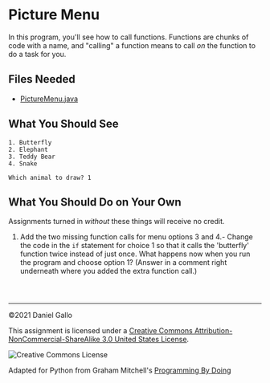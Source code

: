 # Picture Menu


In this program, you'll see how to call functions. Functions
are chunks of code with a name, and "calling" a function means
to call *on* the function to do a task for you.


## Files Needed


* [PictureMenu.java](examples/PictureMenu.java)


What You Should See
-------------------



```
1. Butterfly
2. Elephant
3. Teddy Bear
4. Snake

Which animal to draw? 1

```

What You Should Do on Your Own
------------------------------


Assignments turned in *without* these things will receive
no credit.


1. Add the two missing function calls for menu options 3 and 4.- Change the code in the `if`
 statement for choice 1 so that it calls the 'butterfly' function twice instead of just once.
 What happens now when you run the program and choose option 1?
 (Answer in a comment right underneath where you added the extra function call.)




```



```



---


©2021 Daniel Gallo


This assignment is licensed under a
[Creative Commons Attribution-NonCommercial-ShareAlike 3.0 United States License](https://creativecommons.org/licenses/by-nc-sa/3.0/us/deed.en_US).  

![Creative Commons License](images/by-nc-sa.png)





Adapted for Python from Graham Mitchell's [Programming By Doing](https://programmingbydoing.com/)